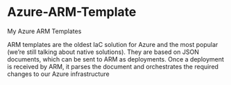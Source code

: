 # Azure-ARM-Template
My Azure ARM Templates


ARM templates are the oldest IaC solution for Azure and the most popular (we’re still talking about native solutions). They are based on JSON documents, which can be sent to ARM as deployments. Once a deployment is received by ARM, it parses the document and orchestrates the required changes to our Azure infrastructure
